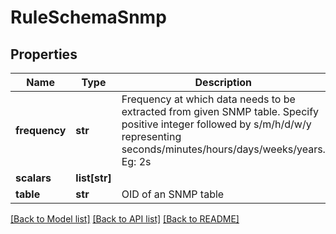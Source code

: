 # RuleSchemaSnmp

## Properties
Name | Type | Description | Notes
------------ | ------------- | ------------- | -------------
**frequency** | **str** | Frequency at which data needs to be extracted from given SNMP table. Specify positive integer followed by s/m/h/d/w/y representing seconds/minutes/hours/days/weeks/years. Eg: 2s | 
**scalars** | **list[str]** |  | [optional] 
**table** | **str** | OID of an SNMP table | [optional] 

[[Back to Model list]](../README.md#documentation-for-models) [[Back to API list]](../README.md#documentation-for-api-endpoints) [[Back to README]](../README.md)


